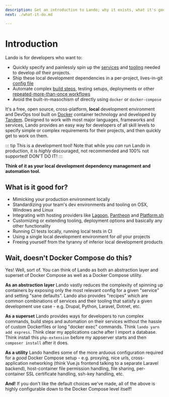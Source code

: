 ```yaml
---
description: Get an introduction to Lando; why it exists, what it's good for and how it differs from Docker Compose and other local development and DevOps tools.
next: ./what-it-do.md

---
```


# Introduction

Lando is for developers who want to:

* Quickly specify and painlessly spin up the [services](https://docs.lando.dev/config/services.html) and [tooling](https://docs.lando.dev/config/tooling.html) needed to develop _all_ their projects.
* Ship these local development dependencies in a per-project, lives-in-git [config file](https://docs.lando.dev/config)
* Automate complex [build steps](https://docs.lando.dev/config/services.html#build-steps), testing setups, deployments or other [repeated-more-than-once workflows](https://docs.lando.dev/config/events.html)
* Avoid the built-in-masochism of directly using `docker` or `docker-compose`

It's a free, open source, cross-platform, **local** development environment and DevOps tool built on [Docker](http://docker.com) container technology and developed by [Tandem](http://thinktandem.io). Designed to work with most major languages, frameworks and services, Lando provides an easy way for developers of all skill levels to specify simple or complex requirements for their projects, and then quickly get to work on them.

::: tip This is a development tool!
Note that while you _can_ run Lando in production, it is _highly_ discouraged, not recommended and 100% not supported! DON'T DO IT!
:::

**Think of it as your local development dependency management and automation tool.**

## What is it good for?

*   Mimicking your production environment locally
*   Standardizing your team's dev environments and tooling on OSX, Windows and Linux
*   Integrating with hosting providers like [Lagoon](https://www.amazee.io/lagoon/), [Pantheon](https://pantheon.io) and [Platform.sh](https://platform.sh)
*   Customizing or extending tooling, deployment options and basically any other functionality
*   Running CI tests locally, running local tests in CI
*   Using a single local development environment for *all* your projects
*   Freeing yourself from the tyranny of inferior local development products

## Wait, doesn't Docker Compose do this?

Yes! Well, sort of. You can think of Lando as both an abstraction layer and superset of Docker Compose as well as a Docker Compose utility.

**As an abstraction layer** Lando vastly reduces the complexity of spinning up containers by exposing only the most relevant config for a given "service" and setting "sane defaults". Lando also provides "recipes" which are common combinations of services and their tooling that satisfy a given development use case - e.g. Drupal, Python, Laravel, Dotnet, etc.

**As a superset** Lando provides ways for developers to run complex commands, build steps and automation on their services without the hassle of custom Dockerfiles or long "docker exec" commands. Think `lando yarn add express`. Think clear my applications cache after I import a database. Think install this `php-extension` before my appserver starts and then `composer install` after it does.

**As a utility** Lando handles some of the more arduous configuration required for a *good* Docker Compose setup - e.g. proxying, nice urls, cross-application networking (think Vue.js frontend talking to a separate Laravel backend), host-container file permission handling, file sharing, per-container SSL certificate handling, ssh-key handling, etc.

**And!** If you don't like the default choices we've made, all of the above is highly configurable down to the Docker Compose level itself!
